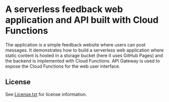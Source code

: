# A serverless feedback web application and API built with Cloud Functions

The application is a simple feedback website where users can post messages. It demonstrates how to build a serverless web application where static content is hosted in a storage bucket (here it uses GitHub Pages) and the backend is implemented with Cloud Functions. API Gateway is used to expose the Cloud Functions for the web user interface.


## License

See [License.txt](License.txt) for license information.
